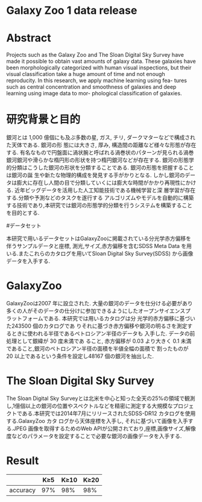# Galaxy Zoo 1 data release

# Abstract


Projects such as the Galaxy Zoo and The Sloan Digital Sky Survey have made it possible to obtain vast amounts of galaxy data. These galaxies have been morphologically categorized with human visual inspections, but their visual classification take a huge amount of time and not enough reproducity. In this research, we apply machine learning using fea- tures such as central concentration and smoothness of galaxies and deep learning using image data to mor- phological classification of galaxies.

# 研究背景と目的

銀河とは 1,000 億個にも及ぶ多数の星, ガス, チリ, ダークマターなどで構成された天体である. 銀河の形 態には大きさ, 厚み, 構造間の距離など様々な形態が存在する. 有名なもので円盤面に渦状腕と呼ばれる渦巻状のパターンが見られる渦巻銀河銀河や滑らかな楕円形の形状を持つ楕円銀河などが存在する. 銀河の形態学的分類はこうした銀河の形状を分類することである. 銀河の形態を把握することは銀河の誕 生や新たな物理的構成を発見する手がかりとなる. しかし銀河のデータは膨大に存在し人間の目で分類していくには膨大な時間がかかり再現性にかける. 近年ビッグデータを活用した人工知能技術である機械学習と深 層学習が存在する.分類や予測などのタスクを遂行する アルゴリズムやモデルを自動的に構築する技術であり,本研究では銀河の形態学的分類を行うシステムを構築することを目的とする.

#データセット

本研究で用いるデータセットはGalaxyZooに掲載されている分光学赤方偏移を伴うサンプルデータと座標, 測光,サイズ,赤方偏移を含むSDSS Meta Data を用いる.またこれらのカタログを用いてSloan Digital Sky Survey(SDSS) から画像データを入手する.

# GalaxyZoo

GalaxyZooは2007 年に設立された. 大量の銀河のデータを仕分ける必要があり多くの人がそのデータの仕分けに参加できるようにしたオープンサイエンスプ ラットフォームである. 本研究では用いるカタログは分 光学的赤方偏移に基づいた243500 個のカタログであ りそれに基づき赤方偏移や銀河の明るさを測定するときに使われる半径であるペトロシアン半径のデータも 入手した. データの前処理として銀緯が 30 度未満であ ること, 赤方偏移が 0.03 より大きく 0.1 未満であること,銀河のペトロシアン半径の面積を半値全幅の面積で 割ったものが 20 以上であるという条件を設定し48167 個の銀河を抽出した.


# The Sloan Digital Sky Survey

The Sloan Digital Sky Surveyとは北米を中心と知った全天の25%の領域で観測し,1億個以上の銀河の位置やスペクトルなどを精密に測定する大規模なプロジェ クトである.本研究では2014年7月にリリースされたSDSS-DR12 カタログを使用する.GalaxyZoo カタ ログから天体座標を入手し, それに基づいて画像を入手する.JPEG 画像を取得するためのWeb APIが公開されており,座標,画像サイズ,解像度などのパラメータを設定することで必要な銀河の画像データを入手する.

# Result

|         | K≥5 | K≥10 | K≥20 |
|---------|-----|------|------|
|accuracy | 97% | 98%  | 98%  |

